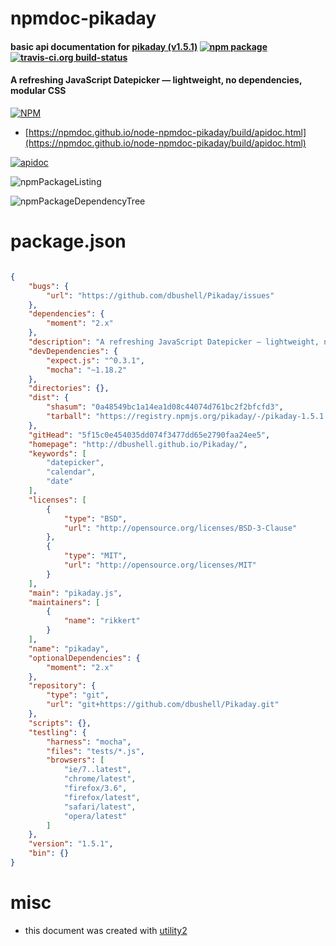 # npmdoc-pikaday

#### basic api documentation for  [pikaday (v1.5.1)](http://dbushell.github.io/Pikaday/)  [![npm package](https://img.shields.io/npm/v/npmdoc-pikaday.svg?style=flat-square)](https://www.npmjs.org/package/npmdoc-pikaday) [![travis-ci.org build-status](https://api.travis-ci.org/npmdoc/node-npmdoc-pikaday.svg)](https://travis-ci.org/npmdoc/node-npmdoc-pikaday)

#### A refreshing JavaScript Datepicker — lightweight, no dependencies, modular CSS

[![NPM](https://nodei.co/npm/pikaday.png?downloads=true&downloadRank=true&stars=true)](https://www.npmjs.com/package/pikaday)

- [https://npmdoc.github.io/node-npmdoc-pikaday/build/apidoc.html](https://npmdoc.github.io/node-npmdoc-pikaday/build/apidoc.html)

[![apidoc](https://npmdoc.github.io/node-npmdoc-pikaday/build/screenCapture.buildCi.browser.%252Ftmp%252Fbuild%252Fapidoc.html.png)](https://npmdoc.github.io/node-npmdoc-pikaday/build/apidoc.html)

![npmPackageListing](https://npmdoc.github.io/node-npmdoc-pikaday/build/screenCapture.npmPackageListing.svg)

![npmPackageDependencyTree](https://npmdoc.github.io/node-npmdoc-pikaday/build/screenCapture.npmPackageDependencyTree.svg)



# package.json

```json

{
    "bugs": {
        "url": "https://github.com/dbushell/Pikaday/issues"
    },
    "dependencies": {
        "moment": "2.x"
    },
    "description": "A refreshing JavaScript Datepicker — lightweight, no dependencies, modular CSS",
    "devDependencies": {
        "expect.js": "^0.3.1",
        "mocha": "~1.18.2"
    },
    "directories": {},
    "dist": {
        "shasum": "0a48549bc1a14ea1d08c44074d761bc2f2bfcfd3",
        "tarball": "https://registry.npmjs.org/pikaday/-/pikaday-1.5.1.tgz"
    },
    "gitHead": "5f15c0e454035dd074f3477dd65e2790faa24ee5",
    "homepage": "http://dbushell.github.io/Pikaday/",
    "keywords": [
        "datepicker",
        "calendar",
        "date"
    ],
    "licenses": [
        {
            "type": "BSD",
            "url": "http://opensource.org/licenses/BSD-3-Clause"
        },
        {
            "type": "MIT",
            "url": "http://opensource.org/licenses/MIT"
        }
    ],
    "main": "pikaday.js",
    "maintainers": [
        {
            "name": "rikkert"
        }
    ],
    "name": "pikaday",
    "optionalDependencies": {
        "moment": "2.x"
    },
    "repository": {
        "type": "git",
        "url": "git+https://github.com/dbushell/Pikaday.git"
    },
    "scripts": {},
    "testling": {
        "harness": "mocha",
        "files": "tests/*.js",
        "browsers": [
            "ie/7..latest",
            "chrome/latest",
            "firefox/3.6",
            "firefox/latest",
            "safari/latest",
            "opera/latest"
        ]
    },
    "version": "1.5.1",
    "bin": {}
}
```



# misc
- this document was created with [utility2](https://github.com/kaizhu256/node-utility2)
